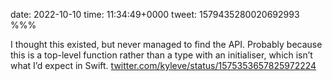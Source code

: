 date: 2022-10-10
time: 11:34:49+0000
tweet: 1579435280020692993
%%%

I thought this existed, but never managed to find the API. Probably because this is a top-level function rather than a type with an initialiser, which isn’t what I’d expect in Swift. [twitter.com/kyleve/status/1575353657825972224](https://twitter.com/kyleve/status/1575353657825972224)
